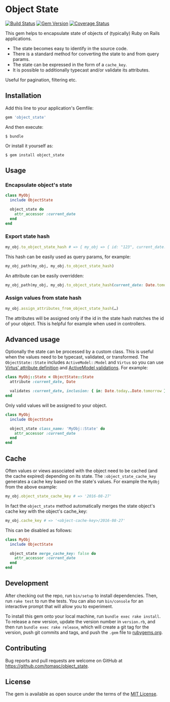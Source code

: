 # Object State

[![Build Status](https://travis-ci.org/tomasc/object_state.svg)](https://travis-ci.org/tomasc/object_state) [![Gem Version](https://badge.fury.io/rb/object_state.svg)](http://badge.fury.io/rb/object_state) [![Coverage Status](https://img.shields.io/coveralls/tomasc/object_state.svg)](https://coveralls.io/r/tomasc/object_state)

This gem helps to encapsulate state of objects of (typically) Ruby on Rails applications.

* The state becomes easy to identify in the source code.
* There is a standard method for converting the state to and from query params.
* The state can be expressed in the form of a `cache_key`.
* It is possible to additionally typecast and/or validate its attributes.

Useful for pagination, filtering etc.

## Installation

Add this line to your application's Gemfile:

```ruby
gem 'object_state'
```

And then execute:

```
$ bundle
```

Or install it yourself as:

```
$ gem install object_state
```

## Usage

### Encapsulate object's state

```ruby
class MyObj
  include ObjectState

  object_state do
    attr_accessor :current_date
  end
end
```

### Export state hash

```ruby
my_obj.to_object_state_hash # => { my_obj => { id: "123", current_date: "2016-08-27" } }
```

This hash can be easily used as query params, for example:

```ruby
my_obj_path(my_obj, my_obj.to_object_state_hash)
```

An attribute can be easily overridden:

```ruby
my_obj_path(my_obj, my_obj.to_object_state_hash(current_date: Date.tomorow))
```

### Assign values from state hash

```ruby
my_obj.assign_attributes_from_object_state_hash(…)
```

The attributes will be assigned only if the id in the state hash matches the id of your object. This is helpful for example when used in controllers.

## Advanced usage

Optionally the state can be processed by a custom class. This is useful when the values need to be typecast, validated, or transformed. The `ObjectState::State` includes `ActiveModel::Model` and `Virtus` so you can use [Virtus' attribute definition](https://github.com/solnic/virtus) and [ActiveModel validations](http://api.rubyonrails.org/classes/ActiveModel/Validations.html). For example:

```ruby
class MyObj::State < ObjectState::State
  attribute :current_date, Date

  validates :current_date, inclusion: { in: Date.today..Date.tomorrow }, presence: true
end
```

Only valid values will be assigned to your object.

```ruby
class MyObj
  include ObjectState

  object_state class_name: 'MyObj::State' do
    attr_accessor :current_date
  end
end
```

## Cache

Often values or views associated with the object need to be cached (and the cache expired) depending on its state. The `:object_state_cache_key` generates a cache key based on the state's values. For example the `MyObj` from the above example:

```ruby
my_obj.object_state_cache_key # => '2016-08-27'
```

In fact the `object_state` method automatically merges the state object's cache key with the object's cache_key:

```ruby
my_obj.cache_key # => '<object-cache-key>/2016-08-27'
```

This can be disabled as follows:

```ruby
class MyObj
  include ObjectState

  object_state merge_cache_key: false do
    attr_accessor :current_date
  end
end
```

## Development

After checking out the repo, run `bin/setup` to install dependencies. Then, run `rake test` to run the tests. You can also run `bin/console` for an interactive prompt that will allow you to experiment.

To install this gem onto your local machine, run `bundle exec rake install`. To release a new version, update the version number in `version.rb`, and then run `bundle exec rake release`, which will create a git tag for the version, push git commits and tags, and push the `.gem` file to [rubygems.org](https://rubygems.org).

## Contributing

Bug reports and pull requests are welcome on GitHub at <https://github.com/tomasc/object_state>.

## License

The gem is available as open source under the terms of the [MIT License](http://opensource.org/licenses/MIT).
